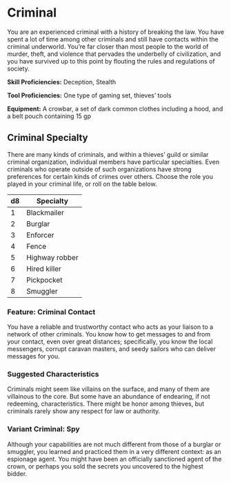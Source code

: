 # Criminal

You are an experienced criminal with a history of
breaking the law. You have spent a lot of time among
other criminals and still have contacts within the
criminal underworld. You’re far closer than most people
to the world of murder, theft, and violence that pervades
the underbelly of civilization, and you have survived up to
this point by flouting the rules and regulations of society.

**Skill Proficiencies:** Deception, Stealth

**Tool Proficiencies:** One type of gaming set, thieves’ tools

**Equipment:** A crowbar, a set of dark common clothes
including a hood, and a belt pouch containing 15 gp

## Criminal Specialty
There are many kinds of criminals, and within a thieves’
guild or similar criminal organization, individual
members have particular specialties. Even criminals
who operate outside of such organizations have strong
preferences for certain kinds of crimes over others.
Choose the role you played in your criminal life, or roll
on the table below.

| d8 | Specialty |
| --- | --- |
| 1 | Blackmailer |
| 2 | Burglar |
| 3 | Enforcer |
| 4 | Fence |
| 5 | Highway robber |
| 6 | Hired killer |
| 7 | Pickpocket |
| 8 | Smuggler |

### Feature: Criminal Contact
You have a reliable and trustworthy contact who acts as
your liaison to a network of other criminals. You know
how to get messages to and from your contact, even
over great distances; specifically, you know the local
messengers, corrupt caravan masters, and seedy sailors
who can deliver messages for you.

### Suggested Characteristics
Criminals might seem like villains on the surface,
and many of them are villainous to the core. But some
have an abundance of endearing, if not redeeming,
characteristics. There might be honor among thieves, but
criminals rarely show any respect for law or authority.

### Variant Criminal: Spy
Although your capabilities are not much different
from those of a burglar or smuggler, you learned
and practiced them in a very different context: as an
espionage agent. You might have been an officially
sanctioned agent of the crown, or perhaps you sold the
secrets you uncovered to the highest bidder.
